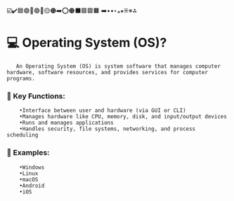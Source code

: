 ☑️✔️🟦🟣🔵🟢🔴🟡🟠➡️⭕🟠⬛🟩🟪🟫 ➡️••‣⁎⁕⁜※⁂

# 💻 Operating System (OS)?

       An Operating System (OS) is system software that manages computer hardware, software resources, and provides services for computer programs.

### 🔑 Key Functions:

        •Interface between user and hardware (via GUI or CLI)
        •Manages hardware like CPU, memory, disk, and input/output devices
        •Runs and manages applications
        •Handles security, file systems, networking, and process scheduling

### 📱 Examples:

        •Windows
        •Linux
        •macOS
        •Android
        •iOS
